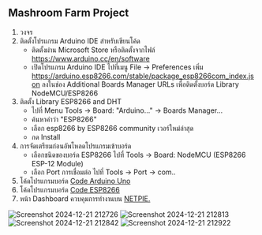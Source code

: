 ## Mashroom Farm Project
1. วงจร
2. ติดตั้งโปรแกรม Arduino IDE สำหรับเขียนโค้ด
   - ติดตั้งผ่าน Microsoft Store หรือติดตั้งจากไฟล์ https://www.arduino.cc/en/software
   - เปิดโปรแกรม Arduino IDE ไปที่เมนู File -> Preferences เพิ่ม https://arduino.esp8266.com/stable/package_esp8266com_index.json ลงในช่อง Additional Boards Manager URLs เพื่อติดตั้งบอร์ด Library NodeMCU/ESP8266
4. ติดตั้ง Library ESP8266 and DHT
   - ไปที่ Menu Tools -> Board: "Arduino…" ->  Boards Manager...
   - ค้นหาคำว่า "ESP8266"
   - เลือก esp8266 by ESP8266 community เวอร์ใหม่ล่าสุด
   - กด Install
5. การจัดเตรียมก่อนอัพโหลดโปรแกรมเข้าบอร์ด
   - เลือกชนิดของบอร์ด ESP8266 ไปที่ Tools -> Board: NodeMCU (ESP8266 ESP-12 Module)
   - เลือก Port การเชื่อมต่อ ไปที่ Tools -> Port -> com..
6. โค้ดโปรแกรมบอร์ด 
   [Code Arduino Uno](https://github.com/tichavich/MashroomFarm/blob/master/board_arduino.c)
8. โค้ดโปรแกรมบอร์ด 
   [Code ESP8266](https://github.com/tichavich/MashroomFarm/blob/master/board_esp8266.c)
10. หน้า Dashboard ควบคุมการทำงานบน [NETPIE.](https://netpie.io/)

![Screenshot 2024-12-21 212726](https://github.com/user-attachments/assets/aaea5e39-c7bd-4de2-93d6-d8b633f8a38d)
![Screenshot 2024-12-21 212813](https://github.com/user-attachments/assets/5cd857ad-e9dc-43e4-9213-be556dbc862a)
![Screenshot 2024-12-21 212842](https://github.com/user-attachments/assets/da605f33-652e-4ad8-a457-fc1c1da4178a)
![Screenshot 2024-12-21 212922](https://github.com/user-attachments/assets/9f6cd67b-f4d7-4e97-95a8-b7ddac235645)
